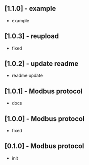 ## [1.1.0] - example
* example
## [1.0.3] - reupload
* fixed
## [1.0.2] - update readme
* readme update
## [1.0.1] - Modbus protocol
* docs
## [1.0.0] - Modbus protocol
* fixed
## [0.1.0] - Modbus protocol
* init
